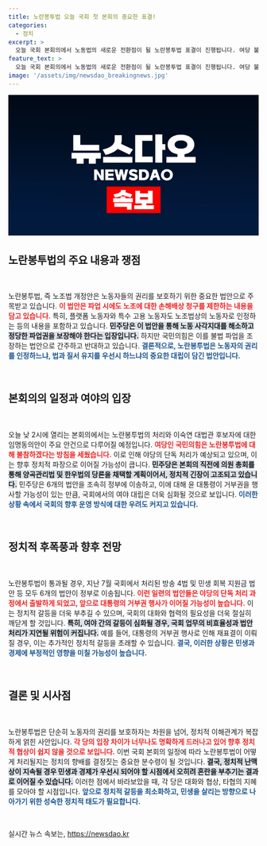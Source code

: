 ```yaml
---
title: 노란봉투법 오늘 국회 첫 본회의 중요한 표결!
categories:
  - 정치
excerpt: >
  오늘 국회 본회의에서 노동법의 새로운 전환점이 될 노란봉투법 표결이 진행됩니다. 여당 불참 속 야당 단독 처리가 예고된 가운데, 민주당과 국민의힘의 격렬한 대립이 예상됩니다. 과연 새로운 법안이 통과될 수 있을까요?
feature_text: >
  오늘 국회 본회의에서 노동법의 새로운 전환점이 될 노란봉투법 표결이 진행됩니다. 여당 불참 속 야당 단독 처리가 예고된 가운데, 민주당과 국민의힘의 격렬한 대립이 예상됩니다. 과연 새로운 법안이 통과될 수 있을까요?
image: '/assets/img/newsdao_breakingnews.jpg'
---
```


<p><img src="/assets/img/newsdao_breakingnews.jpg" alt="bookingtag 속보" /></p>

<h2 data-ke-size="size26">노란봉투법의 주요 내용과 쟁점</h2>

<p data-ke-size="size16">&nbsp;</p>

<p>노란봉투법, 즉 노조법 개정안은 노동자들의 권리를 보호하기 위한 중요한 법안으로 주목받고 있습니다. <b><span style="color: #ee2323;">이 법안은 파업 시에도 노조에 대한 손해배상 청구를 제한하는 내용을 담고 있습니다.</span></b> 특히, 플랫폼 노동자와 특수 고용 노동자도 노조법상의 노동자로 인정하는 등의 내용을 포함하고 있습니다. <b><span style="background-color: #21538527;">민주당은 이 법안을 통해 노동 사각지대를 해소하고 정당한 파업권을 보장해야 한다는 입장입니다.</span></b> 하지만 국민의힘은 이를 불법 파업을 조장하는 법안으로 간주하고 반대하고 있습니다. <b><span style="color: #1a5490;">결론적으로, 노란봉투법은 노동자의 권리를 인정하느냐, 법과 질서 유지를 우선시 하느냐의 중요한 대립이 담긴 법안입니다.</span></b></p>

<p data-ke-size="size16">&nbsp;</p>

<h2 data-ke-size="size26">본회의의 일정과 여야의 입장</h2>

<p data-ke-size="size16">&nbsp;</p>

<p>오늘 낮 2시에 열리는 본회의에서는 노란봉투법의 처리와 이숙연 대법관 후보자에 대한 임명동의안이 주요 안건으로 다루어질 예정입니다. <b><span style="color: #ee2323;">여당인 국민의힘은 노란봉투법에 대해 불참하겠다는 방침을 세웠습니다.</span></b> 이로 인해 야당의 단독 처리가 예상되고 있으며, 이는 향후 정치적 파장으로 이어질 가능성이 큽니다. <b><span style="background-color: #21538527;">민주당은 본회의 직전에 의원 총회를 통해 양곡관리법 및 한우법의 당론을 채택할 계획이어서, 정치적 긴장이 고조되고 있습니다.</span></b> 민주당은 6개의 법안을 조속히 정부에 이송하고, 이에 대해 윤 대통령이 거부권을 행사할 가능성이 있는 만큼, 국회에서의 여야 대립은 더욱 심화될 것으로 보입니다. <b><span style="color: #1a5490;">이러한 상황 속에서 국회의 향후 운영 방식에 대한 우려도 커지고 있습니다.</span></b></p>

<p data-ke-size="size16">&nbsp;</p>

<h2 data-ke-size="size26">정치적 후폭풍과 향후 전망</h2>

<p data-ke-size="size16">&nbsp;</p>

<p>노란봉투법이 통과될 경우, 지난 7월 국회에서 처리된 방송 4법 및 민생 회복 지원금 법안 등 모두 6개의 법안이 정부로 이송됩니다. <b><span style="color: #ee2323;">이런 일련의 법안들은 야당의 단독 처리 과정에서 출발하게 되었고, 앞으로 대통령의 거부권 행사가 이어질 가능성이 높습니다.</span></b> 이는 정치적 갈등을 더욱 부추길 수 있으며, 국회의 대화와 협력의 필요성을 더욱 절실히 깨닫게 할 것입니다. <b><span style="background-color: #21538527;">특히, 여야 간의 갈등이 심화될 경우, 국회 업무의 비효율성과 법안 처리가 지연될 위험이 커집니다.</span></b> 예를 들어, 대통령의 거부권 행사로 인해 재표결이 이뤄질 경우, 이는 추가적인 정치적 갈등을 초래할 수 있습니다. <b><span style="color: #1a5490;">결국, 이러한 상황은 민생과 경제에 부정적인 영향을 미칠 가능성이 높습니다.</span></b></p>

<p data-ke-size="size16">&nbsp;</p>

<h2 data-ke-size="size26">결론 및 시사점</h2>

<p data-ke-size="size16">&nbsp;</p>

<p>노란봉투법은 단순히 노동자의 권리를 보호하자는 차원을 넘어, 정치적 이해관계가 복잡하게 얽힌 사안입니다. <b><span style="color: #ee2323;">각 당의 입장 차이가 너무나도 명확하게 드러나고 있어 향후 정치적 협상이 쉽지 않을 것으로 보입니다.</span></b> 이번 국회 본회의 일정에 따라 노란봉투법이 어떻게 처리될지는 정치의 향배를 결정짓는 중요한 분수령이 될 것입니다. <b><span style="background-color: #21538527;">결국, 정치적 난맥상이 지속될 경우 민생과 경제가 우선시 되어야 할 시점에서 오히려 혼란을 부추기는 결과로 이어질 수 있습니다.</span></b> 이러한 점에서 바라보았을 때, 각 당은 대화와 협상, 타협의 지혜를 모아야 할 시점입니다. <b><span style="color: #1a5490;">앞으로 정치적 갈등을 최소화하고, 민생을 살리는 방향으로 나아가기 위한 성숙한 정치적 태도가 필요합니다.</span></b></p>

<p data-ke-size="size16">&nbsp;</p>
실시간 뉴스 속보는, <a href="https://newsdao.kr" rel="dofollow">https://newsdao.kr</a>


